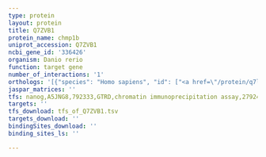 ```yaml
---
type: protein
layout: protein
title: Q7ZVB1
protein_name: chmp1b
uniprot_accession: Q7ZVB1
ncbi_gene_id: '336426'
organism: Danio rerio
function: target gene
number_of_interactions: '1'
orthologs: '[{"species": "Homo sapiens", "id": ["<a href=\"/protein/q7lbr1\">Q7LBR1</a>"]}, {"species": "Mus musculus", "id": ["Q99LU0"]}, {"species": "Rattus norvegicus", "id": ["<a href=\"/protein/g3v6a6\">G3V6A6</a>"]}, {"species": "Drosophila melanogaster", "id": ["<a href=\"/protein/q95sh2\">Q95SH2</a>"]}, {"species": "Caenorhabditis elegans", "id": ["<a href=\"/protein/q9txi3\">Q9TXI3</a>"]}]'
jaspar_matrices: ''
tfs: nanog,A5JNG8,792333,GTRD,chromatin immunoprecipitation assay,27924024%5Buid%5D,No
targets: ''
tfs_download: tfs_of_Q7ZVB1.tsv
targets_download: ''
bindingSites_download: ''
binding_sites_ls: ''

---
```

